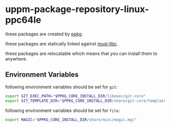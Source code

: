 # uppm-package-repository-linux-ppc64le

these packages are created by [ppkg](https://github.com/leleliu008/ppkg).

these packages are statically linked against [musl-libc](https://musl.libc.org/).

these packages are relocatable which means that you can install them to anywhere.

## Environment Variables
following environment variables should be set for `git`:
```bash
export GIT_EXEC_PATH="$PPKG_CORE_INSTALL_DIR/libexec/git-core"
export GIT_TEMPLATE_DIR="$PPKG_CORE_INSTALL_DIR/share/git-core/templates"
```

following environment variables should be set for `file`:
```bash
export MAGIC="$PPKG_CORE_INSTALL_DIR/share/misc/magic.mgc"
```
